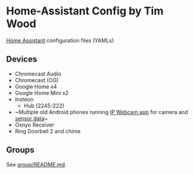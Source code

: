 # Home-Assistant Config by Tim Wood
[Home Assistant](https://home-assistant.io/) configuration files (YAMLs)

## Devices
* Chromecast Audio
* Chromecast (OG)
* Google Home x4
* Google Home Mini x2
* Insteon
  * Hub (2245-222)
* ~Multiple old Android phones running [IP Webcam app](https://play.google.com/store/apps/details?id=com.pas.webcam&hl=en) for camera and [sensor data](https://community.home-assistant.io/t/android-ip-webcam-as-a-camera-plus-sensors/10566)~
* Oxnyo Receiver
* Ring Doorbell 2 and chime

## Groups
See [group/README.md](group).

